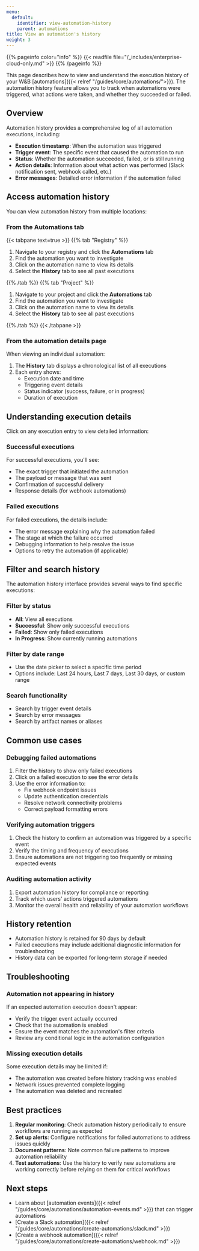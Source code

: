 ```yaml
---
menu:
  default:
    identifier: view-automation-history
    parent: automations
title: View an automation's history
weight: 3
---
```

{{% pageinfo color="info" %}}
{{< readfile file="/_includes/enterprise-cloud-only.md" >}}
{{% /pageinfo %}}

This page describes how to view and understand the execution history of your W&B [automations]({{< relref "/guides/core/automations/">}}). The automation history feature allows you to track when automations were triggered, what actions were taken, and whether they succeeded or failed.

## Overview

Automation history provides a comprehensive log of all automation executions, including:
- **Execution timestamp**: When the automation was triggered
- **Trigger event**: The specific event that caused the automation to run
- **Status**: Whether the automation succeeded, failed, or is still running
- **Action details**: Information about what action was performed (Slack notification sent, webhook called, etc.)
- **Error messages**: Detailed error information if the automation failed

## Access automation history

You can view automation history from multiple locations:

### From the Automations tab

{{< tabpane text=true >}}
{{% tab "Registry" %}}
1. Navigate to your registry and click the **Automations** tab
2. Find the automation you want to investigate
3. Click on the automation name to view its details
4. Select the **History** tab to see all past executions

{{% /tab %}}
{{% tab "Project" %}}
1. Navigate to your project and click the **Automations** tab
2. Find the automation you want to investigate
3. Click on the automation name to view its details
4. Select the **History** tab to see all past executions

{{% /tab %}}
{{< /tabpane >}}

### From the automation details page

When viewing an individual automation:
1. The **History** tab displays a chronological list of all executions
2. Each entry shows:
   - Execution date and time
   - Triggering event details
   - Status indicator (success, failure, or in progress)
   - Duration of execution

## Understanding execution details

Click on any execution entry to view detailed information:

### Successful executions
For successful executions, you'll see:
- The exact trigger that initiated the automation
- The payload or message that was sent
- Confirmation of successful delivery
- Response details (for webhook automations)

### Failed executions
For failed executions, the details include:
- The error message explaining why the automation failed
- The stage at which the failure occurred
- Debugging information to help resolve the issue
- Options to retry the automation (if applicable)

## Filter and search history

The automation history interface provides several ways to find specific executions:

### Filter by status
- **All**: View all executions
- **Successful**: Show only successful executions
- **Failed**: Show only failed executions
- **In Progress**: Show currently running automations

### Filter by date range
- Use the date picker to select a specific time period
- Options include: Last 24 hours, Last 7 days, Last 30 days, or custom range

### Search functionality
- Search by trigger event details
- Search by error messages
- Search by artifact names or aliases

## Common use cases

### Debugging failed automations
1. Filter the history to show only failed executions
2. Click on a failed execution to see the error details
3. Use the error information to:
   - Fix webhook endpoint issues
   - Update authentication credentials
   - Resolve network connectivity problems
   - Correct payload formatting errors

### Verifying automation triggers
1. Check the history to confirm an automation was triggered by a specific event
2. Verify the timing and frequency of executions
3. Ensure automations are not triggering too frequently or missing expected events

### Auditing automation activity
1. Export automation history for compliance or reporting
2. Track which users' actions triggered automations
3. Monitor the overall health and reliability of your automation workflows

## History retention

- Automation history is retained for 90 days by default
- Failed executions may include additional diagnostic information for troubleshooting
- History data can be exported for long-term storage if needed

## Troubleshooting

### Automation not appearing in history
If an expected automation execution doesn't appear:
- Verify the trigger event actually occurred
- Check that the automation is enabled
- Ensure the event matches the automation's filter criteria
- Review any conditional logic in the automation configuration

### Missing execution details
Some execution details may be limited if:
- The automation was created before history tracking was enabled
- Network issues prevented complete logging
- The automation was deleted and recreated

## Best practices

1. **Regular monitoring**: Check automation history periodically to ensure workflows are running as expected
2. **Set up alerts**: Configure notifications for failed automations to address issues quickly
3. **Document patterns**: Note common failure patterns to improve automation reliability
4. **Test automations**: Use the history to verify new automations are working correctly before relying on them for critical workflows

## Next steps
- Learn about [automation events]({{< relref "/guides/core/automations/automation-events.md" >}}) that can trigger automations
- [Create a Slack automation]({{< relref "/guides/core/automations/create-automations/slack.md" >}})
- [Create a webhook automation]({{< relref "/guides/core/automations/create-automations/webhook.md" >}})